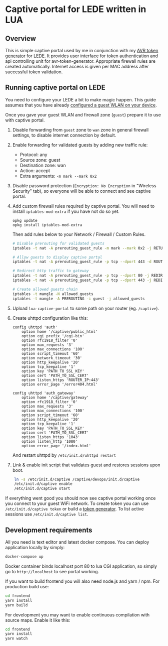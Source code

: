 # Captive portal for LEDE written in LUA

## Overview
This is simple captive portal used by me in conjunction with my [AVR token generator](https://github.com/pamelus/avr-token-generator) for [LEDE](https://lede-project.org). 
It provides user interface for token authentication and api controlling unit for avr-token-generator. Appropriate firewall rules are created automatically. Internet access is given per MAC address after successful token validation.

## Running captive portal on LEDE
You need to configure your LEDE a bit to make magic happen. This guide assumes that you have already [configured a guest WLAN on your device](https://wiki.openwrt.org/doc/recipes/guest-wlan-webinterface).

Once you gave your guest WLAN and firewall zone (`guest`) prepare it to use with captive portal.

1. Disable forwarding from `guest` zone to `wan` zone in general firewall settings, to disable internet connection by default.
 
2. Enable forwarding for validated guests by adding new traffic rule:
	* Protocol: any
	* Source zone: guest
	* Destination zone: wan
	* Action: accept
	* Extra arguments: `-m mark --mark 0x2`
	
3. Disable password protection (`Encryption: No Encryption` in "Wireless Security" tab), so everyone will be able to connect and see captive portal.

4. Add custom firewall rules required by captive portal. You will need to install `iptables-mod-extra` if you have not do so yet.
	```
	opkg update
	opkg install iptables-mod-extra
	```

	Then add rules below to your Network / Firewall / Custom Rules.

	```bash
	# Disable prerouting for validated guests
	iptables -t nat -A prerouting_guest_rule -m mark --mark 0x2 -j RETURN
	
	# Allow guests to display captive portal
	iptables -t nat -A prerouting_guest_rule -p tcp --dport 443 -d ROUTER_IP -j RETURN
	
	# Redirect http traffic to gateway
	iptables -t nat -A prerouting_guest_rule -p tcp --dport 80 -j REDIRECT --to-ports 1080
	iptables -t nat -A prerouting_guest_rule -p tcp --dport 443 -j REDIRECT --to-ports 1043
	
	# Create allowed guests chain
	iptables -t mangle -N allowed_guests
	iptables -t mangle -A PREROUTING -i guest -j allowed_guests

	```
	
5. Upload `lua-captive-portal` to some path on your router (eg. `/captive`).

6. Create uhttpd configuration like this:
	```text
	config uhttpd 'auth'
    	option home '/captive/public_html'
		option cgi_prefix '/cgi-bin'
		option rfc1918_filter '0'
		option max_requests '3'
		option max_connections '100'
		option script_timeout '60'
		option network_timeout '30'
		option http_keepalive '20'
		option tcp_keepalive '1'
		option key 'PATH_TO_SSL_KEY'
		option cert 'PATH_TO_SSL_CERT'
		option listen_https 'ROUTER_IP:443'
		option error_page '/error404.html'
    
    config uhttpd 'auth_gateway'
		option home '/captive/gateway'
		option rfc1918_filter '0'
		option max_requests '3'
		option max_connections '100'
		option script_timeout '60'
		option http_keepalive '20'
		option tcp_keepalive '1'
		option key 'PATH_TO_SSL_KEY'
		option cert 'PATH_TO_SSL_CERT'
		option listen_https '1043'
		option listen_http '1080'
		option error_page '/index.html'
	```
	
	And restart uhttpd by `/etc/init.d/uhttpd restart`
	
7. Link & enable init script that validates guest and restores sessions upon boot.

```bash
	ln -s /etc/init.d/captive /captive/devops/init.d/captive
	/etc/init.d/captive enable
	/etc/init.d/captive start
```  
	
If everything went good you should now see captive portal working once you connect to your guest WiFi network. To create
token you can use `/etc/init.d/captive token` or build a [token generator](https://github.com/pamelus/avr-token-generator). To list
active sessions use `/etc/init.d/captive list`.
	
## Development requirements
All you need is text editor and latest docker compose. You can deploy application locally by simply:
```bash
docker-compose up
```

Docker container binds localhost port 80 to lua CGI application, so simply go to `http://localhost` to see portal working.

If you want to build frontend you will also need node.js and yarn / npm. For production build use:
```bash
cd frontend
yarn install
yarn build
```

For development you may want to enable continuous compilation with source maps. Enable it like this:
```bash
cd frontend
yarn install
yarn watch
```
